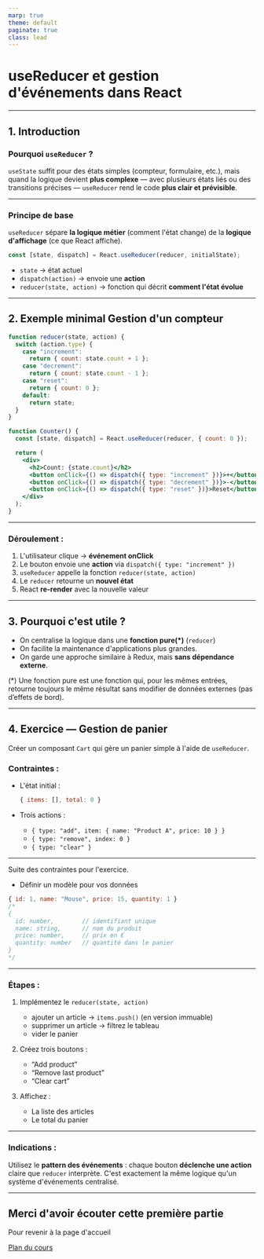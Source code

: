 ```yaml
---
marp: true
theme: default
paginate: true
class: lead
---
```


# **useReducer et gestion d'événements dans React**

---

## 1. Introduction

### Pourquoi `useReducer` ?

`useState` suffit pour des états simples (compteur, formulaire, etc.),
mais quand la logique devient **plus complexe** — avec plusieurs états liés ou des transitions précises —
`useReducer` rend le code **plus clair et prévisible**.

---

### Principe de base

`useReducer` sépare **la logique métier** (comment l'état change)
de la **logique d'affichage** (ce que React affiche).

```jsx
const [state, dispatch] = React.useReducer(reducer, initialState);
```

* `state` → état actuel
* `dispatch(action)` → envoie une **action**
* `reducer(state, action)` → fonction qui décrit **comment l'état évolue**

---

## 2. Exemple minimal Gestion d'un compteur

```jsx
function reducer(state, action) {
  switch (action.type) {
    case "increment":
      return { count: state.count + 1 };
    case "decrement":
      return { count: state.count - 1 };
    case "reset":
      return { count: 0 };
    default:
      return state;
  }
}

function Counter() {
  const [state, dispatch] = React.useReducer(reducer, { count: 0 });

  return (
    <div>
      <h2>Count: {state.count}</h2>
      <button onClick={() => dispatch({ type: "increment" })}>+</button>
      <button onClick={() => dispatch({ type: "decrement" })}>-</button>
      <button onClick={() => dispatch({ type: "reset" })}>Reset</button>
    </div>
  );
}
```

---

### Déroulement :

1. L'utilisateur clique → **événement onClick**
2. Le bouton envoie une **action** via `dispatch({ type: "increment" })`
3. `useReducer` appelle la fonction `reducer(state, action)`
4. Le `reducer` retourne un **nouvel état**
5. React **re-render** avec la nouvelle valeur

---

## 3. Pourquoi c'est utile ?

* On centralise la logique dans une **fonction pure(*)** (`reducer`)
* On facilite la maintenance d'applications plus grandes.
* On garde une approche similaire à Redux, mais **sans dépendance externe**.

(*) Une fonction pure est une fonction qui, pour les mêmes entrées, retourne toujours le même résultat sans modifier de données externes (pas d’effets de bord).

---

## 4. Exercice — Gestion de panier

Créer un composant `Cart` qui gère un panier simple à l'aide de `useReducer`.

### Contraintes :

* L'état initial :

  ```js
  { items: [], total: 0 }
  ```
* Trois actions :

  * `{ type: "add", item: { name: "Product A", price: 10 } }`
  * `{ type: "remove", index: 0 }`
  * `{ type: "clear" }`

---

Suite des contraintes pour l'exercice.

* Définir un modèle pour vos données

```js
{ id: 1, name: "Mouse", price: 15, quantity: 1 }
/*
{
  id: number,        // identifiant unique
  name: string,      // nom du produit
  price: number,     // prix en €
  quantity: number   // quantité dans le panier
}
*/
```

---

### Étapes :

1. Implémentez le `reducer(state, action)`

   * ajouter un article → `items.push()` (en version immuable)
   * supprimer un article → filtrez le tableau
   * vider le panier
2. Créez trois boutons :

   * “Add product”
   * “Remove last product”
   * “Clear cart”
3. Affichez :

   * La liste des articles
   * Le total du panier

---

### Indications :

Utilisez le **pattern des événements** :
chaque bouton **déclenche une action** claire que `reducer` interprète.
C'est exactement la même logique qu'un système d'événements centralisé.


---

## Merci d'avoir écouter cette première partie

Pour revenir à la page d'accueil

[Plan du cours](https://antoine07.github.io/react_web2/#2)